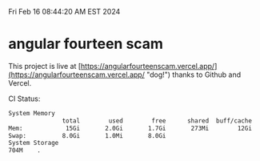 Fri Feb 16 08:44:20 AM EST 2024

# angular fourteen scam


This project is live at [https://angularfourteenscam.vercel.app/](https://angularfourteenscam.vercel.app/ "dog!") thanks to Github and Vercel.

CI Status: 

```bash
System Memory
               total        used        free      shared  buff/cache   available
Mem:            15Gi       2.0Gi       1.7Gi       273Mi        12Gi        13Gi
Swap:          8.0Gi       1.0Mi       8.0Gi
System Storage
704M	.
